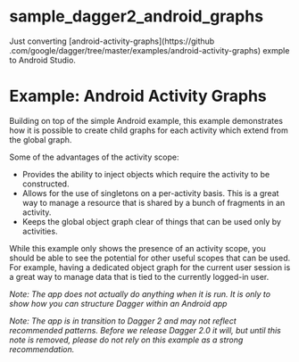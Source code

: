# sample_dagger2_android_graphs

Just converting [android-activity-graphs](https://github
.com/google/dagger/tree/master/examples/android-activity-graphs)
 exmple to Android Studio.

Example: Android Activity Graphs
================================

Building on top of the simple Android example, this example demonstrates how it is possible to
create child graphs for each activity which extend from the global graph.

Some of the advantages of the activity scope:

 * Provides the ability to inject objects which require the activity to be constructed.
 * Allows for the use of singletons on a per-activity basis. This is a great way to manage a
   resource that is shared by a bunch of fragments in an activity.
 * Keeps the global object graph clear of things that can be used only by activities.

While this example only shows the presence of an activity scope, you should be able to see the
potential for other useful scopes that can be used. For example, having a dedicated object graph
for the current user session is a great way to manage data that is tied to the currently logged-in
user.

_Note: The app does not actually do anything when it is run. It is only to show how you can
 structure Dagger within an Android app_

_Note: The app is in transition to Dagger 2 and may not reflect recommended patterns.  Before
 we release Dagger 2.0 it will, but until this note is removed, please do not rely on this
 example as a strong recommendation._
